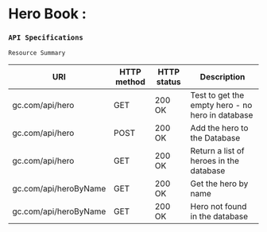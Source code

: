 # Hero Book :

### `API Specifications`

`Resource Summary`


|   URI         |   HTTP method |    HTTP status    |   Description |
| ------------- | ------------- |  ---------------  | ------------- |           
| gc.com/api/hero | GET  |         200 OK          |       Test to get the empty hero - no hero in database       |           
| gc.com/api/hero | POST  |         200 OK          |       Add the hero to the Database        |  
| gc.com/api/hero | GET  |         200 OK          |       Return a list of heroes in the database        |  
| gc.com/api/heroByName | GET  |         200 OK          |       Get the hero by name         |  
| gc.com/api/heroByName | GET  |         200 OK          |       Hero not found in the database        |  


